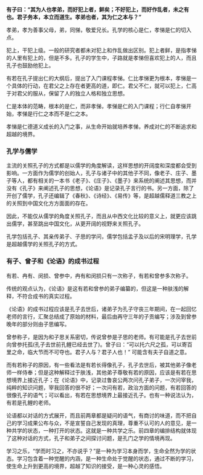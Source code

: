 **有子曰：“其为人也孝弟，而好犯上者，鲜矣；不好犯上，而好作乱者，未之有也。君子务本，本立而道生。孝弟也者，其为仁之本与？”**



孝弟，孝为善事父母，弟，同悌，敬爱兄长。孔学的核心是仁，孝悌是仁的切入点。

犯上，干犯上级。一般的研究者都未对犯上和作乱做出区别。犯上者鲜，是指孝悌的人里有犯上的，但是不多。孔子的学生中，子路就是孝悌但喜欢犯上的人，而且孔子也鼓励他犯上。

有若在孔子提出仁的大纲后，提出了入门课程孝悌。仁比孝悌更为根本，孝悌是一个具体的行动，在君父之上存在者更高的道，即仁。君父不仁，就可以犯上，仁高于对君父的服从，保留了人的独立人格和独立思想。

仁是本体的范畴，根本的是仁，而非孝悌，孝悌是仁的入门课程；行仁自孝悌开始，孝悌是行仁之本而不是仁之本。

孝悌是仁德道义成长的入门之事，从生命开始就培养孝悌，养成对仁的不断追求和超越的境界。



### 孔学与儒学

主流的关照孔子的方式都是以儒学的角度解读，这样思想的开阔度和深度都会受到影响。一方面作为儒学的创始人，孔子与诸子中的其他子不同，像老子、庄子、墨子等人，都有相关的一本书《老子》、《庄子》、《墨子》来系统的阐述其思想，而并没有《孔子》来阐述孔子的思想，《论语》是记录孔子言行的书。另一方面，除了开创了儒学，孔子还编辑了《春秋》、《诗经》、《易传》等，是超越儒释道三教之上的关照到中国文化方方面面的存在。

因此，不能仅从儒学的角度关照孔子，而且从中西文化比较的意义上，就更应该跳出儒学，甚至跳出中国文化，从更开阔的视野来关照孔子。

孔学包括孔子、其亲传弟子、子思的学问，儒学包括孟子及以后的宋明理学，孔学是超越儒学的关照孔子的方式。



### 有子、曾子和《论语》的成书过程

有若、冉有、闵损、曾参中，冉有和闵损只有一次称子，有若和曾参多次称子。

传统的观点认为，《论语》是这有若和曾参的弟子编纂的，但这是一种肤浅的解释，不符合成书的真实过程。

《论语》的成书过程应该是孔子去世后，诸弟子为孔子守丧三年期间，在一起回忆老师的言行，汇聚总结成了原始的材料，最后由再守三年的子贡编写；涉及到曾参晚年的部分则由子思编写。

曾参称子，是因为和子思关系密切，传说曾参是子思的老师。有可能是孔子去世前向曾参托孤(孔子去世前孔鲤已经去世了)。曾子曰：“可以托六尺之孤，可以寄百里之命，临大节而不可夺也。君子人与？君子人也！” 可能含有夫子自道之意。

而有若称子的原因，有一些看法是有若长得像孔子，孔子去世后，被其他弟子像老师一样侍奉；但是这种解释过于肤浅，其他弟子尊敬有若的原因，应该是有若在思想境界上接近孔子；在《论语》中，记录过鲁哀公两次问孔子弟子，一次问宰我，纯粹的知识问题，宰我回答的很不好；一次问有若，政治方面的问题，有若回答的很像孔子的语气；可以看出，有若在思想境界上最接近孔子。也有一种说法认为，有若是孔鲤的老师。



论语都以对话的方式展开，而且前两章都是疑问的语气，有商讨的味道，而不把自己的学习成果公布与众，不是宣誓自己发现的真理，尊重不认可的人的意见，是一种共学的状态，一种打开的状态。这就是一种共学之乐。前四章的编排结构就体现了这种对话的方式，孔子和弟子之间探讨问题，是孔门之学的情境再现。

学习之乐，“学而时习之，不亦说乎？”是一种为学习本身而学，生命全然为学的状态。学习包含着一种觉醒的内涵，是一种生命处于觉醒的状态，通过不断的学习，使生命上升到更高的境界，超越了知识的接受，是一种心灵的感悟。

